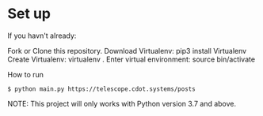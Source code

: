 # Set up

If you havn't already:

Fork or Clone this repository.
Download Virtualenv: pip3 install Virtualenv 
Create Virtualenv: virtualenv .
Enter virtual environment: source bin/activate

How to run 
```
$ python main.py https://telescope.cdot.systems/posts
```

NOTE: This project will only works with Python version 3.7 and above.